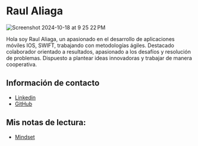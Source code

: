 # Raul Aliaga


![Screenshot 2024-10-18 at 9 25 22 PM](https://github.com/user-attachments/assets/0022ec24-d489-466a-852c-d67c1097d368)

Hola soy Raul Aliaga, un apasionado en el desarrollo de aplicaciones móviles IOS, SWIFT, trabajando con metodologías ágiles. Destacado colaborador orientado a resultados, apasionado a los desafíos y resolución de problemas. Dispuesto a plantear ideas innovadoras y trabajar de manera cooperativa.

## Información de contacto
  - [Linkedin](https://www.linkedin.com/in/raul-aliaga/)
  - [GitHub](https://github.com/Ra0l)

## Mis notas de lectura:
  - [Mindset](./mindset,md)
